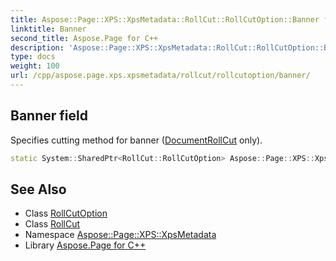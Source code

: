 ```yaml
---
title: Aspose::Page::XPS::XpsMetadata::RollCut::RollCutOption::Banner field
linktitle: Banner
second_title: Aspose.Page for C++
description: 'Aspose::Page::XPS::XpsMetadata::RollCut::RollCutOption::Banner field. Specifies cutting method for banner (DocumentRollCut only) in C++.'
type: docs
weight: 100
url: /cpp/aspose.page.xps.xpsmetadata/rollcut/rollcutoption/banner/
---
```

## Banner field


Specifies cutting method for banner ([DocumentRollCut](../../../documentrollcut/) only).

```cpp
static System::SharedPtr<RollCut::RollCutOption> Aspose::Page::XPS::XpsMetadata::RollCut::RollCutOption::Banner
```

## See Also

* Class [RollCutOption](../)
* Class [RollCut](../../)
* Namespace [Aspose::Page::XPS::XpsMetadata](../../../)
* Library [Aspose.Page for C++](../../../../)
